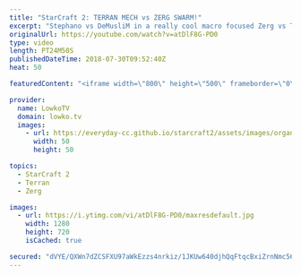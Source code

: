 ```yaml
---
title: "StarCraft 2: TERRAN MECH vs ZERG SWARM!"
excerpt: "Stephano vs DeMusliM in a really cool macro focused Zerg vs Terran. Subscribe for more videos: http://lowko.tv/youtube Has vs Kelazhur: https://goo.gl/pqA6ws  While Stephano starts this game off thinking that he was going up against a Bio based player, DeMusliM quickly secures 4 bases and starts producing"
originalUrl: https://youtube.com/watch?v=atDlF8G-PD0
type: video
length: PT24M50S
publishedDateTime: 2018-07-30T09:52:40Z
heat: 50

featuredContent: "<iframe width=\"800\" height=\"500\" frameborder=\"0\" src=\"https://www.youtube.com/embed/atDlF8G-PD0\" allow=\"accelerometer; autoplay; encrypted-media; gyroscope; picture-in-picture\" allowfullscreen></iframe>"

provider:
  name: LowkoTV
  domain: lowko.tv
  images:
    - url: https://everyday-cc.github.io/starcraft2/assets/images/organizations/lowko.tv-50x50.jpg
      width: 50
      height: 50

topics:
  - StarCraft 2
  - Terran
  - Zerg

images:
  - url: https://i.ytimg.com/vi/atDlF8G-PD0/maxresdefault.jpg
    width: 1280
    height: 720
    isCached: true

secured: "dVYE/QXWn7dZCSFXU97aWkEzzs4nrkiz/1JKUw640djhQqFtqcBxiZrnNmc56TWnTUmGYDNFn4XvFK4YagVxb5Uje/SZrQnMY/QiO2qGAIm6ntOp/EAmUTdbkpXnBOvIHCTjhf/7xccpLezIyv2ahSCI2y2StxcHEJfYAph32sXPQgEua7hLeZiKZneLOKfmEAVXwvdACbD76ybXwTfJEg5R5hIaO6gVaM352ECyUEm4dO1q1OUcrJtVGWk+aMvZ/EEzHtBfGeJvg59K7Y5hGNXmxu3+n14SweIaWKK9s6S4DN7QBaqoD7Ijc7dp1aZjrEucTPCeRvmF7eDkcM4cCbD8YhRz+KrXqw/NFn/kcTf/aVv4Eyqel26Q77SG+bKSqCPF4ixCCRskkZmxXMtLakA3/zSjAq0ipdjCFaQScPRHIb87tEijIT4ZpBpIyUBl;9T1a8ZAvdQ6EZxppsmT4MA=="
---
```


